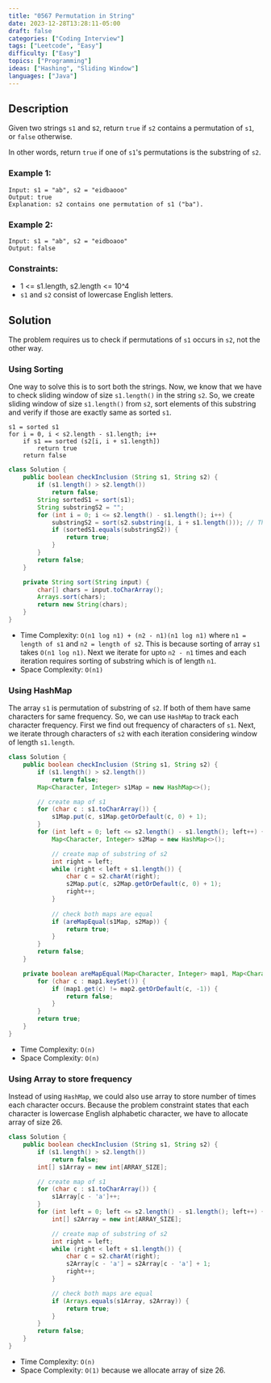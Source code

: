 ```yaml
---
title: "0567 Permutation in String"
date: 2023-12-28T13:28:11-05:00
draft: false
categories: ["Coding Interview"]
tags: ["Leetcode", "Easy"]
difficulty: ["Easy"]
topics: ["Programming"]
ideas: ["Hashing", "Sliding Window"]
languages: ["Java"]
---
```


## Description

Given two strings `s1` and s`2`, return `true` if `s2` contains a permutation of `s1`, or `false` otherwise.

In other words, return `true` if one of `s1`'s permutations is the substring of `s2`.

### Example 1:

```
Input: s1 = "ab", s2 = "eidbaooo"
Output: true
Explanation: s2 contains one permutation of s1 ("ba").
```

### Example 2:

```
Input: s1 = "ab", s2 = "eidboaoo"
Output: false
```

### Constraints:

- 1 <= s1.length, s2.length <= 10^4
- `s1` and `s2` consist of lowercase English letters.

## Solution

The problem requires us to check if permutations of `s1` occurs in `s2`, not the other way.

### Using Sorting

One way to solve this is to sort both the strings. Now, we know that we have to check sliding window of size `s1.length()` in the string `s2`. So, we create sliding window of size `s1.length()` from `s2`, sort elements of this substring and verify if those are exactly same as sorted `s1`.

```pseudocode
s1 = sorted s1
for i = 0, i < s2.length - s1.length; i++ 
    if s1 == sorted (s2[i, i + s1.length])
        return true
    return false
```

```java
class Solution {
    public boolean checkInclusion (String s1, String s2) {
        if (s1.length() > s2.length())
            return false;
        String sortedS1 = sort(s1);
        String substringS2 = "";
        for (int i = 0; i <= s2.length() - s1.length(); i++) {
            substringS2 = sort(s2.substring(i, i + s1.length())); // This doesn't sace space
            if (sortedS1.equals(substringS2)) {
                return true;
            }
        }
        return false;
    }

    private String sort(String input) {
        char[] chars = input.toCharArray();
        Arrays.sort(chars);
        return new String(chars);
    }
}
```

- Time Complexity: `O(n1 log n1) + (n2 - n1)(n1 log n1)` where `n1 = length of s1` and `n2 = length of s2`. This is because sorting of array `s1` takes `O(n1 log n1)`. Next we iterate for upto `n2 - n1` times and each iteration requires sorting of substring which is of length `n1`.
- Space Complexity: `O(n1)`

### Using HashMap

The array `s1` is permutation of substring of `s2`. If both of them have same characters for same frequency. So, we can use `HashMap` to track each character frequency. First we find out frequency of characters of `s1`. Next, we iterate through characters of `s2` with each iteration considering window of length `s1.length`.

```java
class Solution {
    public boolean checkInclusion (String s1, String s2) {
        if (s1.length() > s2.length())
            return false;
        Map<Character, Integer> s1Map = new HashMap<>();

        // create map of s1
        for (char c : s1.toCharArray()) {
            s1Map.put(c, s1Map.getOrDefault(c, 0) + 1);
        }
        for (int left = 0; left <= s2.length() - s1.length(); left++) {
            Map<Character, Integer> s2Map = new HashMap<>();

            // create map of substring of s2
            int right = left;
            while (right < left + s1.length()) {
                char c = s2.charAt(right);
                s2Map.put(c, s2Map.getOrDefault(c, 0) + 1);
                right++;
            }
            
            // check both maps are equal
            if (areMapEqual(s1Map, s2Map)) {
                return true;
            }
        }
        return false;
    }

    private boolean areMapEqual(Map<Character, Integer> map1, Map<Character, Integer> map2) {
        for (char c : map1.keySet()) {
            if (map1.get(c) != map2.getOrDefault(c, -1)) {
                return false;
            }
        }
        return true;
    }
}
```

- Time Complexity: `O(n)`
- Space Complexity: `O(n)`

### Using Array to store frequency

Instead of using `HashMap`, we could also use array to store number of times each character occurs. Because the problem constraint states that each character is lowercase English alphabetic character, we have to allocate array of size 26.

```java
class Solution {
    public boolean checkInclusion (String s1, String s2) {
        if (s1.length() > s2.length())
            return false;
        int[] s1Array = new int[ARRAY_SIZE];

        // create map of s1
        for (char c : s1.toCharArray()) {
            s1Array[c - 'a']++;
        }
        for (int left = 0; left <= s2.length() - s1.length(); left++) {
            int[] s2Array = new int[ARRAY_SIZE];

            // create map of substring of s2
            int right = left;
            while (right < left + s1.length()) {
                char c = s2.charAt(right);
                s2Array[c - 'a'] = s2Array[c - 'a'] + 1;
                right++;
            }

            // check both maps are equal
            if (Arrays.equals(s1Array, s2Array)) {
                return true;
            }
        }
        return false;
    }
}
```

- Time Complexity: `O(n)`
- Space Complexity: `O(1)` because we allocate array of size 26.